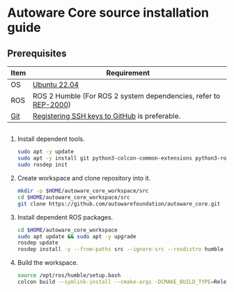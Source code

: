# Autoware Core source installation guide

## Prerequisites

| Item                        | Requirement                                                                                               |
| --------------------------- | --------------------------------------------------------------------------------------------------------- |
| OS                          | [Ubuntu 22.04](https://releases.ubuntu.com/22.04/)                                                        |
| ROS                         | ROS 2 Humble (For ROS 2 system dependencies, refer to [REP-2000](https://www.ros.org/reps/rep-2000.html)) |
| [Git](https://git-scm.com/) | [Registering SSH keys to GitHub](https://github.com/settings/keys) is preferable.                         |

##

1. Install dependent tools.

   ```bash
   sudo apt -y update
   sudo apt -y install git python3-colcon-common-extensions python3-rosdep
   sudo rosdep init
   ```

2. Create workspace and clone repository into it.

   ```bash
   mkdir -p $HOME/autoware_core_workspace/src
   cd $HOME/autoware_core_workspace/src
   git clone https://github.com/autowarefoundation/autoware_core.git
   ```

3. Install dependent ROS packages.

   ```bash
   cd $HOME/autoware_core_workspace
   sudo apt update && sudo apt -y upgrade
   rosdep update
   rosdep install -y --from-paths src --ignore-src --rosdistro humble
   ```

4. Build the workspace.

   ```bash
   source /opt/ros/humble/setup.bash
   colcon build --symlink-install --cmake-args -DCMAKE_BUILD_TYPE=Release
   ```

